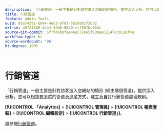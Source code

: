```yaml
---
description: 「行銷管道」一般主要是針對訪客進入您網站的情形，提供深入分析。您可以根據要追蹤的管道及追蹤方式，建立及自訂行銷管道處理規則。
title: 行銷管道
feature: Admin Tools
uuid: 05a74391-b694-4ed3-9793-5538d6373db2
exl-id: d9721fb9-2aa4-4db0-8030-cc7907bd953c
source-git-commit: 6f7f46b0fee46e572a65f639ea511478c0118f4e
workflow-type: ht
source-wordcount: '96'
ht-degree: 100%

---
```


# 行銷管道

「行銷管道」一般主要是針對訪客進入您網站的情形 (經由哪個管道)，提供深入分析。您可以根據要追蹤的管道及追蹤方式，建立及自訂行銷管道處理規則。

**[!UICONTROL 「Analytics]** > **[!UICONTROL 管理員]** > **[!UICONTROL 報表套裝]** > **[!UICONTROL 編輯設定]** > **[!UICONTROL 行銷管道」]**。

請參閱[行銷管道](/help/components/c-marketing-channels/analyze-mc.md)。
